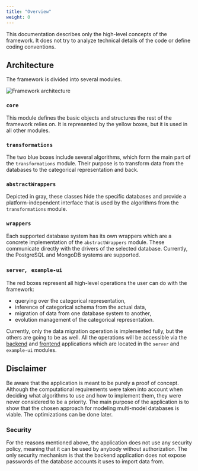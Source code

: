 ```yaml
---
title: "Overview"
weight: 0
---
```


This documentation describes only the high-level concepts of the framework. It does not try to analyze technical details of the code or define coding conventions.

## Architecture

The framework is divided into several modules.

![Framework architecture](/img/overall-architecture.png)

### `core`

This module defines the basic objects and structures the rest of the framework relies on. It is represented by the yellow boxes, but it is used in all other modules.

### `transformations`

The two blue boxes include several algorithms, which form the main part of the `transformations` module. Their purpose is to transform data from the databases to the categorical representation and back.

### `abstractWrappers`

Depicted in gray, these classes hide the specific databases and provide a platform-independent interface that is used by the algorithms from the `transformations` module.

### `wrappers`

Each supported database system has its own wrappers which are a concrete implementation of the `abstractWrappers` module. These communicate directly with the drivers of the selected database. Currently, the PostgreSQL and MongoDB systems are supported.

### `server`, ` example-ui`

The red boxes represent all high-level operations the user can do with the framework:
- querying over the categorical representation,
- inference of categorical schema from the actual data,
- migration of data from one database system to another,
- evolution management of the categorical representation.

Currently, only the data migration operation is implemented fully, but the others are going to be as well. All the operations will be accessible via the [backend](backend.md) and [frontend](frontend.md) applications which are located in the `server` and `example-ui` modules.

## Disclaimer

Be aware that the application is meant to be purely a proof of concept. Although the computational requirements were taken into account when deciding what algorithms to use and how to implement them, they were never considered to be a priority. The main purpose of the application is to show that the chosen approach for modeling multi-model databases is viable. The optimizations can be done later.

### Security

For the reasons mentioned above, the application does not use any security policy, meaning that it can be used by anybody without authorization. The only security mechanism is that the backend application does not expose passwords of the database accounts it uses to import data from.
